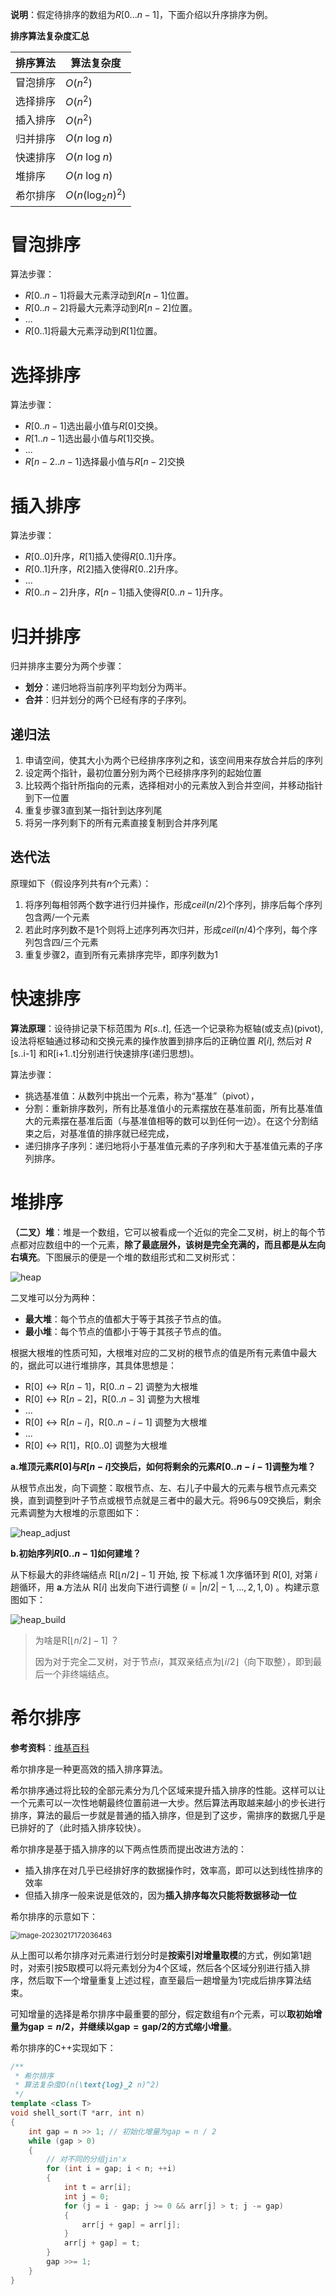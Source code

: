 **说明**：假定待排序的数组为$R[0...n-1]$，下面介绍以升序排序为例。

**排序算法复杂度汇总**

| 排序算法 | 算法复杂度               |
| -------- | ------------------------ |
| 冒泡排序 | $O(n^2)$                 |
| 选择排序 | $O(n^2)$                 |
| 插入排序 | $O(n^2)$                 |
| 归并排序 | $O(n\text{ log }n)$      |
| 快速排序 | $O(n\text{ log }n)$      |
| 堆排序   | $O(n\text{ log }n)$      |
| 希尔排序 | $O(n(\text{log}_2 n)^2)$ |



# 冒泡排序

算法步骤：

- $R[0..n-1]$将最大元素浮动到$R[n-1]$位置。
- $R[0..n-2]$将最大元素浮动到$R[n-2]$位置。
- ...
- $R[0..1]$将最大元素浮动到$R[1]$位置。



# 选择排序

算法步骤：

- $R[0..n-1]$选出最小值与$R[0]$交换。
- $R[1..n-1]$选出最小值与$R[1]$交换。
- ...
- $R[n-2..n-1]$选择最小值与$R[n-2]$交换



# 插入排序

算法步骤：

- $R[0..0]$升序，$R[1]$插入使得$R[0..1]$升序。
- $R[0..1]$升序，$R[2]$插入使得$R[0..2]$升序。
- ...
- $R[0..n-2]$升序，$R[n-1]$插入使得$R[0..n-1]$升序。



# 归并排序

归并排序主要分为两个步骤：

- **划分**：递归地将当前序列平均划分为两半。
- **合并**：归并划分的两个已经有序的子序列。

## 递归法

1. 申请空间，使其大小为两个已经排序序列之和，该空间用来存放合并后的序列
2. 设定两个指针，最初位置分别为两个已经排序序列的起始位置
3. 比较两个指针所指向的元素，选择相对小的元素放入到合并空间，并移动指针到下一位置
4. 重复步骤3直到某一指针到达序列尾
5. 将另一序列剩下的所有元素直接复制到合并序列尾

## 迭代法

原理如下（假设序列共有$n$个元素）：

1. 将序列每相邻两个数字进行归并操作，形成$ceil(n / 2)$个序列，排序后每个序列包含两/一个元素
2. 若此时序列数不是1个则将上述序列再次归并，形成$ceil(n / 4)$个序列，每个序列包含四/三个元素
3. 重复步骤2，直到所有元素排序完毕，即序列数为1

# 快速排序

**算法原理**：设待排记录下标范围为 $R[s . . t]$, 任选一个记录称为枢轴(或支点)(pivot), 设法将枢轴通过移动和交换元素的操作放置到排序后的正确位置 $R[i]$, 然后对 $R$ [s..i-1] 和R[i+1..t]分别进行快速排序(递归思想)。

算法步骤：

- 挑选基准值：从数列中挑出一个元素，称为“基准”（pivot），
- 分割：重新排序数列，所有比基准值小的元素摆放在基准前面，所有比基准值大的元素摆在基准后面（与基准值相等的数可以到任何一边）。在这个分割结束之后，对基准值的排序就已经完成，
- 递归排序子序列：递归地将小于基准值元素的子序列和大于基准值元素的子序列排序。

# 堆排序

**（二叉）堆**：堆是一个数组，它可以被看成一个近似的完全二叉树，树上的每个节点都对应数组中的一个元素，**除了最底层外，该树是完全充满的，而且都是从左向右填充**。下图展示的便是一个堆的数组形式和二叉树形式：

![heap](images/heap.png)

二叉堆可以分为两种：

- **最大堆**：每个节点的值都大于等于其孩子节点的值。
- **最小堆**：每个节点的值都小于等于其孩子节点的值。

根据大根堆的性质可知，大根堆对应的二叉树的根节点的值是所有元素值中最大的，据此可以进行堆排序，其具体思想是：

- $\mathrm{R}[0] \leftrightarrow \mathrm{R}[n-1]$，$\mathrm{R}[0 . . n-2]$ 调整为大根堆
- $\mathrm{R}[0] \leftrightarrow \mathrm{R}[n-2]$，$\mathrm{R}[0 . . n-3]$ 调整为大根堆
- ...
- $\mathrm{R}[0] \leftrightarrow \mathrm{R}[n-i]$，$\mathrm{R}[0 . . n-i-1]$ 调整为大根堆
- ...
- $\mathrm{R}[0] \leftrightarrow \mathrm{R}[1]$，$\mathrm{R}[0 . .0]$ 调整为大根堆

**a.堆顶元素$R[0]$与$R[n-i]$交换后，如何将剩余的元素$R[0..n-i-1]$调整为堆？**

从根节点出发，向下调整：取根节点、左、右儿子中最大的元素与根节点元素交换，直到调整到叶子节点或根节点就是三者中的最大元。将$96$与$09$交换后，剩余元素调整为大根堆的示意图如下：

![heap_adjust](images/heap_adjust.png)

**b.初始序列$R[0..n-1]$如何建堆？**

从下标最大的非终端结点 $\mathrm{R}[\lfloor n / 2\rfloor-1]$ 开始, 按 下标减 1 次序循环到 $R[0]$, 对第 $i$ 趟循环，用 $\mathbf{a}$.方法从 $\mathrm{R}[i]$ 出发向下进行调整 $(i=|n / 2|-1, \ldots, 2,1,0)$ 。构建示意图如下：

![heap_build](images/heap_build.png)

> 为啥是$\mathrm{R}[\lfloor n / 2\rfloor-1]$ ？
>
> 因为对于完全二叉树，对于节点$i$，其双亲结点为$\lfloor i / 2\rfloor$（向下取整），即到最后一个非终端结点。



# 希尔排序

**参考资料**：[维基百科](https://zh.wikipedia.org/zh-hans/%E5%B8%8C%E5%B0%94%E6%8E%92%E5%BA%8F)

希尔排序是一种更高效的插入排序算法。

希尔排序通过将比较的全部元素分为几个区域来提升插入排序的性能。这样可以让一个元素可以一次性地朝最终位置前进一大步。然后算法再取越来越小的步长进行排序，算法的最后一步就是普通的插入排序，但是到了这步，需排序的数据几乎是已排好的了（此时插入排序较快）。

希尔排序是基于插入排序的以下两点性质而提出改进方法的：

- 插入排序在对几乎已经排好序的数据操作时，效率高，即可以达到线性排序的效率
- 但插入排序一般来说是低效的，因为**插入排序每次只能将数据移动一位**

希尔排序的示意如下：

<img src="images/shell_sort.png" alt="image-20230217172036463" style="zoom:80%;" />

从上图可以希尔排序对元素进行划分时是**按索引对增量取模**的方式，例如第$1$趟时，对索引按$5$取模可以将元素划分为$4$个区域，然后各个区域分别进行插入排序，然后取下一个增量重复上述过程，直至最后一趟增量为$1$完成后排序算法结束。

可知增量的选择是希尔排序中最重要的部分，假定数组有$n$个元素，可以**取初始增量为$\text{gap} = n / 2$，并继续以$\text{gap} = \text{gap} / 2$的方式缩小增量**。

希尔排序的C++实现如下：

```cpp
/**
 * 希尔排序
 * 算法复杂度O(n(\text{log}_2 n)^2)
 */
template <class T>
void shell_sort(T *arr, int n)
{
    int gap = n >> 1; // 初始化增量为gap = n / 2
    while (gap > 0)
    {
		// 对不同的分组jin'x
        for (int i = gap; i < n; ++i)
        {
            int t = arr[i];
            int j = 0;
            for (j = i - gap; j >= 0 && arr[j] > t; j -= gap)
            {
                arr[j + gap] = arr[j];
            }
            arr[j + gap] = t;
        }
        gap >>= 1;
    }
}
```

